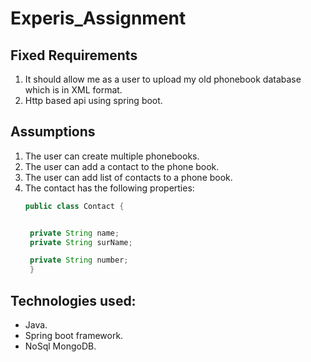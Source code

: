# Experis_Assignment

## Fixed Requirements
1. It should allow me as a user to upload my old phonebook database which is in XML format. 
2. Http based api using spring boot.

## Assumptions
1. The user can create multiple phonebooks.
2. The user can add a contact to the phone book.
3. The user can add list of contacts to a phone book.
4. The contact has the following properties:
   ~~~java
   public class Contact {


    private String name;
    private String surName;

    private String number;
    }


   ~~~


## Technologies used:
- Java.
- Spring boot framework.
- NoSql MongoDB.
